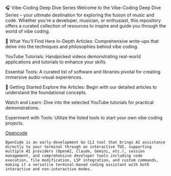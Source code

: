 🎧 Vibe-Coding Deep Dive Series
Welcome to the Vibe-Coding Deep Dive Series – your ultimate destination for exploring the fusion of music and code. Whether you're a developer, musician, or enthusiast, this repository offers a curated collection of resources to inspire and guide you through the world of vibe coding.

🎯 What You'll Find Here
In-Depth Articles: Comprehensive write-ups that delve into the techniques and philosophies behind vibe coding.

YouTube Tutorials: Handpicked videos demonstrating real-world applications and tutorials to enhance your skills.

Essential Tools: A curated list of software and libraries pivotal for creating immersive audio-visual experiences.

🚀 Getting Started
Explore the Articles: Begin with our detailed articles to understand the foundational concepts.

Watch and Learn: Dive into the selected YouTube tutorials for practical demonstrations.

Experiment with Tools: Utilize the listed tools to start your own vibe coding projects.


[Opencode](https://github.com/sst/opencode)

```
OpenCode is an early-development Go CLI tool that brings AI assistance directly to your terminal through an interactive TUI, supporting multiple AI providers (OpenAI, Claude, Gemini, etc.), session management, and comprehensive developer tools including code execution, file modification, LSP integration, and custom commands, making it a versatile terminal-based coding assistant with both interactive and non-interactive modes.
```

